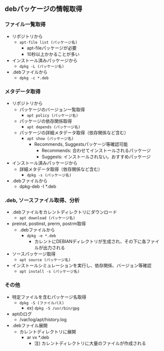 ## debパッケージの情報取得

### ファイル一覧取得

* リポジトリから
    * `apt-file list (パッケージ名)`
        * apt-fileパッケージが必要
        * 10秒以上かかることが多い
* インストール済みパッケージから
    * `dpkg -L (パッケージ名)`
* .debファイルから
    * `dpkg -c *.deb`

### メタデータ取得

* リポジトリから
    * パッケージのバージョン一覧取得
        * `apt policy (パッケージ名)`
    * パッケージの依存関係取得
        * `apt depends (パッケージ名)`
    * パッケージの詳細メタデータ取得（依存関係など含む）
        * `apt show (パッケージ名)`
            * Recommends, Suggestsパッケージ等確認可能
                * Recommends: 合わせてインストールされるパッケージ
                * Suggests: インストールされない。おすすめパッケージ
* インストール済みパッケージから
    * 詳細メタデータ取得（依存関係など含む）
        * `dpkg -s (パッケージ名)`
* .debファイルから
    * dpkg-deb -I *.deb

### .deb, ソースファイル取得、分析

* .debファイルをカレントディレクトリにダウンロード
    * `apt download (パッケージ名)`
* preinst, postinst, prerm, postrm取得
    * .debファイルから
        * `dpkg -e *.deb`
            * カレントにDEBIANディレクトリが生成され、その下に各ファイルが出力される
* ソースパッケージ取得
    * `apt source (パッケージ名)`
* インストールシミュレーションを実行し、依存関係、バージョン等確認
    * `apt install -s (パッケージ名)`

### その他

* 特定ファイルを含むパッケージ名取得
    * `dpkg -S (ファイルパス)`
        * ex) `dpkg -S /usr/bin/gpg`
* aptのログ
    * /var/log/apt/history.log
* .debファイル展開
    * カレントディレクトリに展開
        * ar vx *.deb
            * 注) カレントディレクトリに大量のファイルが作成される